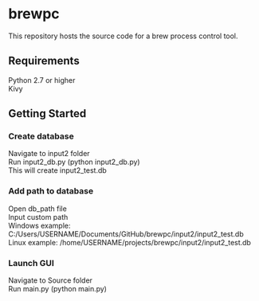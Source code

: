 # brewpc

This repository hosts the source code for a brew process control tool.

## Requirements

Python 2.7 or higher  
Kivy

## Getting Started

### Create database

Navigate to input2 folder  
Run input2\_db.py (python input2\_db.py)  
This will create input2\_test.db

### Add path to database

Open db\_path file  
Input custom path  
Windows example: C:/Users/USERNAME/Documents/GitHub/brewpc/input2/input2\_test.db  
Linux example: /home/USERNAME/projects/brewpc/input2/input2\_test.db

### Launch GUI

Navigate to Source folder  
Run main.py (python main.py)